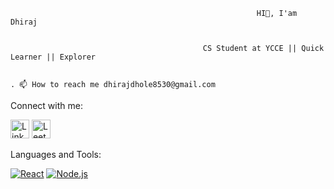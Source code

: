                                                            HI👋, I'am Dhiraj


                                               CS Student at YCCE || Quick Learner || Explorer


    . 📫 How to reach me dhirajdhole8530@gmail.com



Connect with me:
<!-- Replace YOUR_LINKEDIN_PROFILE_URL with the actual URL of your LinkedIn profile -->
<a href="https://www.linkedin.com/in/dhiraj-dhole-bb5864236/L" target="_blank"><img src="https://img.icons8.com/fluency/48/000000/linkedin.png" alt="LinkedIn" width="30"></a>  <!-- Replace YOUR_LEETCODE_PROFILE_URL with the actual URL of your LeetCode profile -->
<a href="https://leetcode.com/dhiraj8530/" target="_blank">
  <img src="https://example.com/leetcode-logo.png" alt="LeetCode" width="30">
</a>









Languages and Tools:

[![React](https://img.shields.io/badge/React-16-blue)](https://reactjs.org/(https://www.w3schools.com/cpp/))
[![Node.js](https://img.shields.io/badge/Node.js-14-green)](https://nodejs.org/)

